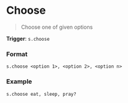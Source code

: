 # Choose

> Choose one of given options

**Trigger**: `s.choose`

### Format

`s.choose <option 1>, <option 2>, <option n>`

### Example

`s.choose eat, sleep, pray?`